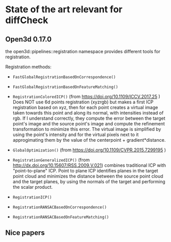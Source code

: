 # State of the art relevant for diffCheck

## Open3d 0.17.0
the open3d::pipelines::registration namespace provides different tools for registration.

Registration methods:
- ```FastGlobalRegistrationBasedOnCorrespondence()```
- ```FastGlobalRegistrationBasedOnFeatureMatching()```
- ```RegistrationColoredICP()``` (from https://doi.org/10.1109/ICCV.2017.25 )
Does NOT use 6d points registration (xyzrgb) but makes a first ICP registration based on xyz, then for each point creates a virtual image taken towards this point and along its normal, with intensities instead of rgb. If I understand correctly, they compute the error between the target point's image and the source point's image and compute the refinement transformation to minimize this error. The virtual image is simplified by using the point's intensity and for the virtual pixels next to it approgimating them by the value of the centerpoint + gradient*distance.
- ```GlobalOptimization()``` (from https://doi.org/10.1109/CVPR.2015.7299195 )
- ```RegistrationGeneralizedICP()``` (from http://dx.doi.org/10.15607/RSS.2009.V.021)
combines traditional ICP with "point-to-plane" ICP. Point to plane ICP identifies planes in the target point cloud and minimizes the distance between the source point cloud and the target planes, by using the normals of the target and performing the scalar product.

- ```RegistrationICP()```
- ```RegistrationRANSACBasedOnCorrespondence()```
- ```RegistrationRANSACBasedOnFeatureMatching()```

## Nice papers